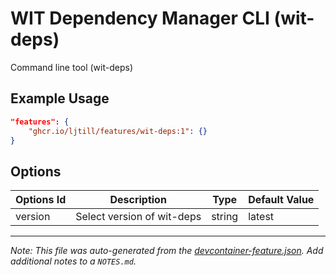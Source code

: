 
# WIT Dependency Manager CLI (wit-deps)

Command line tool (wit-deps)

## Example Usage

```json
"features": {
    "ghcr.io/ljtill/features/wit-deps:1": {}
}
```

## Options

| Options Id | Description | Type | Default Value |
|-----|-----|-----|-----|
| version | Select version of wit-deps | string | latest |



---

_Note: This file was auto-generated from the [devcontainer-feature.json](https://github.com/ljtill/features/blob/main/src/wit-deps/devcontainer-feature.json).  Add additional notes to a `NOTES.md`._
